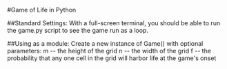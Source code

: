 #Game of Life in Python

##Standard Settings:
With a full-screen terminal, you should be able to run the game.py script to see the game run as a loop.

##Using as a module:
Create a new instance of Game() with optional parameters:
m -- the height of the grid
n -- the width of the grid
f -- the probability that any one cell in the grid will harbor life at the game's onset




